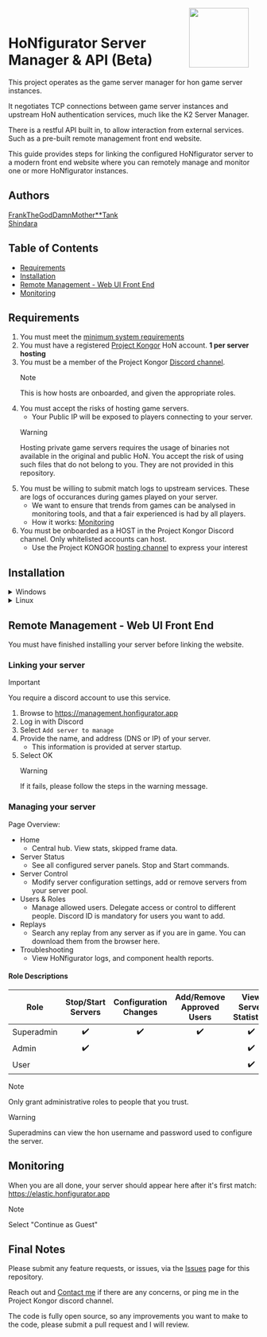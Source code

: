 <img align="right" width="120" height="120" style="margin-top: -15px;margin-right:20px" src="https://i.ibb.co/YdSTNV9/Hon-Figurator-Icon1c.png">

# HoNfigurator Server Manager & API (Beta)
This project operates as the game server manager for hon game server instances.

It negotiates TCP connections between game server instances and upstream HoN authentication services, much like the K2 Server Manager.

There is a restful API built in, to allow interaction from external services. Such as a pre-built remote management front end website.

This guide provides steps for linking the configured HoNfigurator server to a modern front end website where you can remotely manage and monitor one or more HoNfigurator instances.

## Authors
[FrankTheGodDamnMother**Tank](https://discordapp.com/users/197967989964800000)  
[Shindara](https://discordapp.com/users/291595808858439680)


## Table of Contents	
  * [Requirements](#requirements)
  * [Installation](#installation)
  * [Remote Management - Web UI Front End](#remote-management---web-ui-front-end)
  * [Monitoring](#monitoring)
    
## Requirements
1. You must meet the [minimum system requirements](docs/hardware-requirements.md)
1. You must have a registered [Project Kongor](https://projectkongor.com/) HoN account. **1 per server hosting**
1. You must be a member of the Project Kongor [Discord channel](https://discord.gg/kongor).
    > [!Note]
    > This is how hosts are onboarded, and given the appropriate roles.
1. You must accept the risks of hosting game servers.
   - Your Public IP will be exposed to players connecting to your server.
    > [!WARNING]
    > Hosting private game servers requires the usage of binaries not available in the original and public HoN. You accept the risk of using such files that do not belong to you. They are not provided in this repository.
1. You must be willing to submit match logs to upstream services. These are logs of occurances during games played on your server.
	- We want to ensure that trends from games can be analysed in monitoring tools, and that a fair experienced is had by all players.
 	- How it works: [Monitoring](docs/monitoring.md)
1. You must be onboarded as a HOST in the Project Kongor Discord channel. Only whitelisted accounts can host.
   - Use the Project KONGOR [hosting channel](https://discord.com/channels/991034716360687637/1018466634408673340) to express your interest

## Installation
<details>
<summary>Windows</summary>

1. Download the self-installer script
    - [All-in-One Installer](https://honfigurator.app/honfigurator-manager-installer.bat)
1. Copy the downloaded file ``honfigurator-manager-installer.bat`` to a location where HoNfigurator should be installed to, such as ``C:\Program Files``.
1. Run ``honfigurator-manager-installer.bat``
1. This should launch an installer like below:
	![image](https://user-images.githubusercontent.com/82205454/187016190-3192a4be-b35f-48ee-992e-819db303a778.png)  
	It may take some time to install Chocolatey.
1. When prompted, you may opt to install a clean HoN client.
	- Answer ``y/n`` to the prompt.
1. When the install is complete, HoNfigurator will open.
1. Enter the first run configuration values. Defaults are provided for guidance.

> **Note** HoN should automatically patch after opening for the first time. 
If there are any issues, [Contact me](https://discordapp.com/users/197967989964800000)

	
</details>

<details>
<summary>Linux</summary>

1. Install: curl sudo tmux
    - ``apt install curl sudo screen -y``
1. Run the installer
    - Mirror 1: ``curl https://honfigurator.app/hon/server/las/installer.sh | sudo bash -``
    - Mirror 2: ``curl https://las.superbjorn.de/installer.sh | sudo bash -``
1. Once done, the files will be available here:
    - HoNfigurator (Manager): ``/opt/hon/honfigurator``
    - HoN Server: ``/opt/hon/app/``
    - HoN Logs & Replays: ``/opt/hon/config/KONGOR``
1. Switch to your HoNfigurator directory and execute ./main.py
    - ``cd /opt/hon/honfigurator``
    - ``python3 main.py``
    > [!WARNING]
    > It's strongly recommended to run the manager in screen

- Building Pipeline (Installation):
  - &cross; CentOS 7 
  - &cross; Debian 10
  - &check; Debian 11
  - &check; Debian 12
  - &check; Ubuntu 22.04
  - &check; Ubuntu 22.10
  - &check; Ubuntu 23.04

- Tested Distributions (Verified running Gameservers)
  - &cross; CentOS 7
  - &cross; Debian 10
  - &check; Debian 11
  - &cross; Debian 12
  - &check; Ubuntu 22.04
  - &#x2610; Ubuntu 22.10
  - &check; Ubuntu 23.04

</details>

## Remote Management - Web UI Front End
You must have finished installing your server before linking the website.

### Linking your server
  > [!IMPORTANT]
  > You require a discord account to use this service.
1. Browse to https://management.honfigurator.app
1. Log in with Discord
1. Select ``Add server to manage``
1. Provide the name, and address (DNS or IP) of your server.
	- This information is provided at server startup.
1. Select OK
    > [!WARNING]
    > If it fails, please follow the steps in the warning message. 

### Managing your server
Page Overview:
- Home
  - Central hub. View stats, skipped frame data.
- Server Status
  - See all configured server panels. Stop and Start commands.
- Server Control
  - Modify server configuration settings, add or remove servers from your server pool.
- Users & Roles
  - Manage allowed users. Delegate access or control to different people. Discord ID is mandatory for users you want to add.
- Replays
  - Search any replay from any server as if you are in game. You can download them from the browser here.
- Troubleshooting
  - View HoNfigurator logs, and component health reports.

#### Role Descriptions
| Role        | Stop/Start Servers | Configuration Changes | Add/Remove Approved Users | View Server Statistics |
|-------------|:------------------:|:---------------------:|:-------------------------:|:---------------------:|
| Superadmin  | :heavy_check_mark: | :heavy_check_mark:    | :heavy_check_mark:        | :heavy_check_mark:    |
| Admin       | :heavy_check_mark: |                       |                           | :heavy_check_mark:    |
| User        |                    |                       |                           | :heavy_check_mark:    |

> [!NOTE]
> Only grant administrative roles to people that you trust.

> [!WARNING]
> Superadmins can view the hon username and password used to configure the server.  

## Monitoring
When you are all done, your server should appear here after it's first match: https://elastic.honfigurator.app
> [!NOTE]
> Select "Continue as Guest"


## Final Notes	
Please submit any feature requests, or issues, via the [Issues](https://github.com/frankthetank001/HoNfigurator-Central/issues) page for this repository.

Reach out and [Contact me](https://discordapp.com/users/197967989964800000) if there are any concerns, or ping me in the Project Kongor discord channel.

The code is fully open source, so any improvements you want to make to the code, please submit a pull request and I will review.
